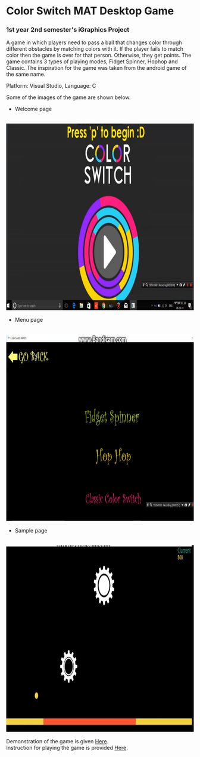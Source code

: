 # Color Switch MAT Desktop Game
### 1st year 2nd semester's iGraphics Project 
A game in which players need to pass a ball that changes color through different obstacles by matching colors with it. If the player fails to match color then the game is over for that person. Otherwise, they get points. The game contains 3 types of playing modes, Fidget Spinner, Hophop and Classic. The inspiration for the game was taken from the android game of the same name.

Platform: Visual Studio, Language: C

Some of the images of the game are shown below.

* Welcome page<br><br>
<img src="images/welcome.png" height="500">

* Menu page<br><br>
<img src="images/menu.png" height="500">

* Sample page<br><br>
<img src="images/sample.jpg" height="500">




Demonstration of the game is given <a href="https://youtu.be/EHN9QzNsLPw">Here</a>.<br>
Instruction for playing the game is provided <a href="https://youtu.be/3iQXPZuHQVE">Here</a>.


